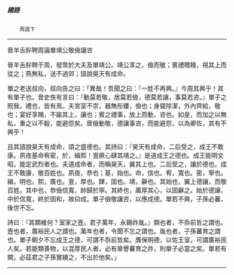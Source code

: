 

##### 國語
　　`周語下`

* * *

晉羊舌肸聘周論單靖公敬儉讓咨

晉羊舌肸聘于周，發幣於大夫及單靖公。靖公享之，儉而敬；賓禮贈餞，視其上而從之；燕無私，送不過郊；語說昊天有成命。

單之老送叔向，叔向告之曰：「異哉！吾聞之曰：『一姓不再興。』今周其興乎！其有單子也。昔史佚有言曰：『動莫若敬，居莫若儉，德莫若讓，事莫若咨。』單子之貺我，禮也，皆有焉。夫宮室不崇，器無彤鏤，儉也；身聳除潔，外內齊給，敬也；宴好享賜，不踰其上，讓也；賓之禮事，放上而動，咨也。如是，而加之以無私，重之以不殽，能避怨矣。居儉動敬，德讓事咨，而能避怨，以為卿佐，其有不興乎！

且其語說昊天有成命，頌之盛德也。其詩曰：『昊天有成命，二后受之，成王不敢康。夙夜基命宥密，於，緝熙！亶厥心肆其靖之。』是道成王之德也。成王能明文昭，能定武烈者也。夫道成命者，而稱昊天，翼其上也。二后受之，讓於德也。成王不敢康，敬百姓也。夙夜，恭也；基，始也。命，信也。宥，寬也。密，寧也。緝，明也。熙，廣也。亶，厚也。肆，固也。靖，龢也。其始也，翼上德讓，而敬百姓。其中也，恭儉信寬，帥歸於寧。其終也，廣厚其心，以固龢之。始於德讓，中於信寬，終於固和，故曰成。單子儉敬讓咨，以應成德。單若不興，子孫必蕃，後世不忘。

詩曰：『其類維何？室家之壼。君子萬年，永錫祚胤。』類也者，不忝前哲之謂也。壼也者，廣裕民人之謂也。萬年也者，令聞不忘之謂也。胤也者，子孫蕃育之謂也。單子朝夕不忘成王之德，可謂不忝前哲矣。膺保明德，以佐王室，可謂廣裕民人矣。若能類善物，以混厚民人者，必有章譽蕃育之祚，則單子必當之矣。單若有闕，必茲君之子孫實續之，不出於他矣。」

* * *

